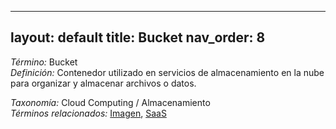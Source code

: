 
---
layout: default
title: Bucket
nav_order: 8
---

*Término:* Bucket  
*Definición:* Contenedor utilizado en servicios de almacenamiento en la nube para organizar y almacenar archivos o datos.

*Taxonomía:* Cloud Computing / Almacenamiento  
*Términos relacionados:* [Imagen](https://maleniski.github.io/diccionario-angl-tec-mx/docs/alfabeticamente/I/imagen/), [SaaS](https://maleniski.github.io/diccionario-angl-tec-mx/docs/alfabeticamente/S/saas/)
